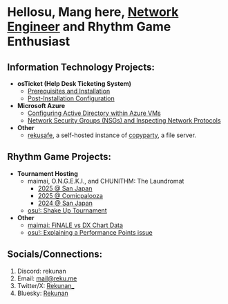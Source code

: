 # Hellosu, Mang here, [Network Engineer](https://www.linkedin.com/in/mangnilian) and Rhythm Game Enthusiast

## Information Technology Projects:

- **osTicket (Help Desk Ticketing System)**
  - [Prerequisites and Installation](https://github.com/rekunan/osticket-prereqs)
  - [Post-Installation Configuration](https://github.com/rekunan/post-install-config)
- **Microsoft Azure**
  - [Configuring Active Directory within Azure VMs](https://github.com/rekunan/configure-ad)
  - [Network Security Groups (NSGs) and Inspecting Network Protocols](https://github.com/rekunan/azure-network-protocols)
- **Other**
  - [rekusafe](https://safe.reku.me), a self-hosted instance of [copyparty](https://github.com/9001/copyparty), a file server.

## Rhythm Game Projects:

- **Tournament Hosting**
  - maimai, O.N.G.E.K.I., and CHUNITHM: The Laundromat
    - [2025 @ San Japan](https://www.start.gg/TL2025SJ)
    - [2025 @ Comicpalooza](https://docs.google.com/document/d/1gnACAzBYk_5SSTIFi1nU1_myp1KKklZ3EuRGxOiKudw/edit)
    - [2024 @ San Japan](https://docs.google.com/document/d/16wAwyK49mrDv9EokVa5CnTnJtYT2fKK5bAjWhMlA67Q/edit)
  - [osu!: Shake Up Tournament](https://osu.ppy.sh/community/forums/topics/1777003)
- **Other**
  - [maimai: FiNALE vs DX Chart Data](https://docs.google.com/spreadsheets/d/1C82KhMCs3WHJoxzh3neIKLEwTMisYGnmSEf2jksxVPU/edit)
  - [osu!: Explaining a Performance Points issue](https://www.reddit.com/r/osugame/comments/1gmbyxw/the_pp_issue_with_emoticons_sweatin_and_other)

## Socials/Connections:
1. Discord: rekunan
2. Email: mail@reku.me
3. Twitter/X: [Rekunan_](https://x.com/Rekunan_)
4. Bluesky: [Rekunan](https://bsky.app/profile/reku.me)
